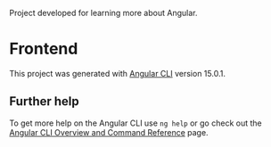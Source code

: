 Project developed for learning more about Angular.

# Frontend

This project was generated with [Angular CLI](https://github.com/angular/angular-cli) version 15.0.1.

## Further help

To get more help on the Angular CLI use `ng help` or go check out the [Angular CLI Overview and Command Reference](https://angular.io/cli) page.
